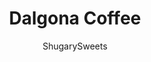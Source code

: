 ---
layout: ../../layouts/MarkdownPostLayout.astro
title: Dalgona Coffee
author: ShugarySweets
pubDate: 2020-05-06
description: "Dalgona Coffee is the light-as-air instant whipped coffee treat you can make at home. No special equipment needed."
image_url: https://www.shugarysweets.com/wp-content/uploads/2020/05/dalgona-coffee-4.jpg
tags: ["Drinks","American"]
calories: 243
protein: 9
carbohydrates: 42
fats: 5
fiber: 0
ingredients: ["2 Tbsp hot water ","2 Tbsp granulated sugar ","2 Tbsp instant coffee granules","8 oz milk"]
serves: 1
time: "10 minutes"
prepTime: "10 minutes"
instructions: ["Combine water, sugar, and coffee in a large mixing bowl.   ","Whisk with an electric mixer on high speed until the mixture becomes thick and fluffy, 5-7 minutes.  It will be a light caramel color and should form soft peaks.  It should be similar in consistency to whipped cream.","Pour your milk in a glass, it can be hot or iced, whichever you prefer.  It is delicious either way! ","Top with whipped coffee. Stir to combine whipped coffee and milk."]
nutrition: ["243 calories","42 grams carbohydrates","20 milligrams cholesterol","5 grams fat","0 grams fiber","9 grams protein","3 grams saturated fat","131 grams sodium","25 grams sugar","0 grams trans fat","2 grams unsaturated fat"]
---